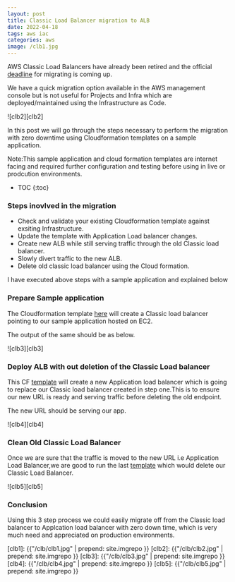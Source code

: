 ```yaml
---
layout: post
title: Classic Load Balancer migration to ALB
date: 2022-04-18
tags: aws iac
categories: aws
image: /clb1.jpg
---
```


AWS Classic Load Balancers have already been retired and the official [deadline](https://aws.amazon.com/blogs/aws/ec2-classic-is-retiring-heres-how-to-prepare/#:~:text=On%20October%2030%2C%202021%20we,Reserved%20Instances%20for%20EC2%2DClassic.) for migrating is coming up.

We have a quick migration option available in the AWS management console but is not useful for Projects and Infra which are deployed/maintained using the Infrastructure as Code.

![clb2][clb2]

In this post we will go through the steps necessary to perform the migration with zero downtime using Cloudformation templates on a sample application.

Note:This sample application and cloud formation templates are internet facing and required further configuration and testing before using in live or prodcution environments.

* TOC
{:toc}


### Steps inovlved in the migration

- Check and validate your existing Cloudformation template against exsiting Infrastructure.
- Update the template with Application Load balancer changes.
- Create new ALB while still serving traffic through the old Classic load balancer.
- Slowly divert traffic to the new ALB.
- Delete old classic load balancer using the Cloud formation.

I have executed above steps with a sample application and explained below

### Prepare Sample application

The Cloudformation template [here](https://gist.github.com/iam-j/9f20795093061aedb1763f692e34be5a) will create a Classic load balancer pointing to our sample application hosted on EC2.

The output of the same should be as below.

![clb3][clb3]

### Deploy ALB with out deletion of the Classic Load balancer

This CF [template](https://gist.github.com/iam-j/b3876fe8f5f34673db5a6ce42d21cb32) will create a new Application load balancer which is going to replace our Classic load balancer created in step one.This is to ensure our new URL is ready and serving traffic before deleting the old endpoint.

The new URL should be serving our app.

![clb4][clb4]

### Clean Old Classic Load Balancer

Once we are sure that the traffic is moved to the new URL i.e Application Load Balancer,we are good to run the last [template](https://gist.github.com/iam-j/ea936dcdd5922b76e2cd720895899a08) which would delete our Classic Load Balancer.

![clb5][clb5]

### Conclusion

Using this 3 step process we could easily migrate off from the Classic load balancer to Applcation load balancer with zero down time, which is very much need and appreciated on production environments.

[clb1]: {{"/clb/clb1.jpg" | prepend: site.imgrepo }}
[clb2]: {{"/clb/clb2.jpg" | prepend: site.imgrepo }}
[clb3]: {{"/clb/clb3.jpg" | prepend: site.imgrepo }}
[clb4]: {{"/clb/clb4.jpg" | prepend: site.imgrepo }}
[clb5]: {{"/clb/clb5.jpg" | prepend: site.imgrepo }}
